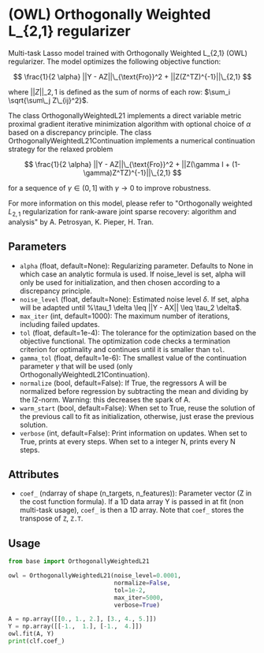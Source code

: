 # (OWL) Orthogonally Weighted L_{2,1}  regularizer

Multi-task Lasso model trained with Orthogonally Weighted L_{2,1} (OWL) regularizer.
The model optimizes the following objective function:

$$ 
\frac{1}{2 \alpha} ||Y - AZ||\_{\text{Fro}}^2 + ||Z(Z^TZ)^{-1}||\_{2,1}
$$

where $||Z||\_{2,1}$ is defined as the sum of norms of each row: $\sum_i \sqrt{\sum\_j Z\_{ij}^2}$. 

The class OrthogonallyWeightedL21 implements a direct variable metric proximal gradient iterative minimization algorithm with optional choice of $\alpha$ based on a discrepancy principle.
The class OrthogonallyWeightedL21Continuation implements a numerical continuation strategy for the relaxed problem

$$ 
\frac{1}{2 \alpha} ||Y - AZ||\_{\text{Fro}}^2 + ||Z(\gamma I + (1-\gamma)Z^TZ)^{-1}||\_{2,1}
$$

for a sequence of $\gamma \in (0,1]$ with $\gamma \to 0$ to improve robustness.

For more information on this model, please refer to "Orthogonally weighted $L_{2,1}$ regularization for rank-aware joint sparse recovery: algorithm and analysis" by A. Petrosyan, K. Pieper, H. Tran.



## Parameters

- `alpha` (float, default=None):
  Regularizing parameter.
  Defaults to None in which case an analytic formula is used.
  If noise_level is set, alpha will only be used for initialization, and then chosen according to a discrepancy principle.
- `noise_level` (float, default=None):
  Estimated noise level $\delta$.
  If set, alpha will be adapted until %\tau_1 \delta \leq ||Y - AX|| \leq \tau_2 \delta$.
- `max_iter` (int, default=1000):
  The maximum number of iterations, including failed updates.
- `tol` (float, default=1e-4):
  The tolerance for the optimization based on the objective functional.
  The optimization code checks a termination criterion for optimality and continues until it is smaller than `tol`.
- `gamma_tol` (float, default=1e-6):
  The smallest value of the continuation parameter $\gamma$ that will be used (only OrthogonallyWeightedL21Continuation).
- `normalize` (bool, default=False):
  If True, the regressors A will be normalized before regression by subtracting the mean and dividing by the l2-norm.
  Warning: this decreases the spark of A.
- `warm_start` (bool, default=False):
  When set to True, reuse the solution of the previous call to fit as initialization, otherwise, just erase the previous solution.
- `verbose` (int, default=False): Print information on updates. When set to True, prints at every steps. When set to a integer N, prints every N steps.

## Attributes

- `coef_` (ndarray of shape (n_targets, n_features)):
Parameter vector (Z in the cost function formula).
If a 1D data array Y is passed in at fit (non multi-task usage), `coef_` is then a 1D array.
Note that `coef_` stores the transpose of `Z`, `Z.T`.

## Usage

```python
from base import OrthogonallyWeightedL21

owl = OrthogonallyWeightedL21(noise_level=0.0001,
                              normalize=False,
                              tol=1e-2,
                              max_iter=5000,
                              verbose=True)

A = np.array([[0., 1., 2.], [3., 4., 5.]])
Y = np.array([[-1.,  1.], [-1.,  4.]])
owl.fit(A, Y)
print(clf.coef_)
```

